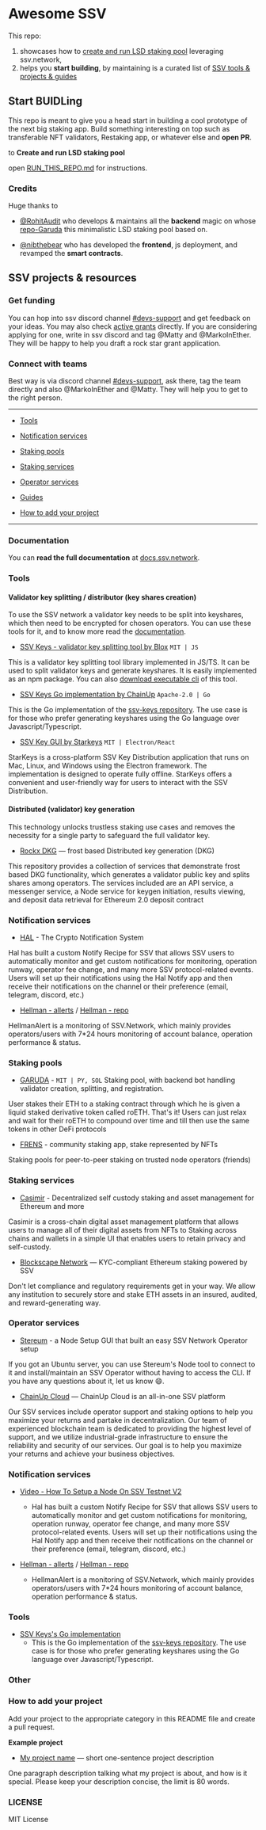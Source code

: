 # Awesome SSV

This repo:

1. showcases how to [create and run LSD staking pool](/RUN_THIS_REPO.md) leveraging ssv.network,
2. helps you **start building**, by maintaining is a curated list of [SSV tools & projects & guides](#ssv-projects-&-resources)

## Start BUIDLing

This repo is meant to give you a head start in building a cool prototype of the next big staking app. Build something interesting on top such as transferable NFT validators, Restaking app, or whatever else and **open PR**.

to **Create and run LSD staking pool**

open [RUN_THIS_REPO.md](RUN_THIS_REPO.md) for instructions.

### Credits

Huge thanks to

- [@RohitAudit](https://github.com/RohitAudit) who develops & maintains all the **backend** magic on whose [repo-Garuda](https://github.com/RohitAudit/ssv-service) this minimalistic LSD staking pool based on.

- [@nibthebear](https://github.com/TIM88-DOT) who has developed the **frontend**, js deployment, and revamped the **smart contracts**.

## SSV projects & resources

### Get funding

You can hop into ssv discord channel [#devs-support](https://discord.com/channels/723834989506068561/766640777815523330) and get feedback on your ideas. You may also check [active grants](https://grants.ssv.network/) directly. If you are considering applying for one, write in ssv discord and tag @Matty and @MarkoInEther. They will be happy to help you draft a rock star grant application.

### Connect with teams

Best way is via discord channel [#devs-support](https://discord.com/channels/723834989506068561/766640777815523330), ask there, tag the team directly and also @MarkoInEther and @Matty. They will help you to get to the right person.

---

- [Tools](#tools)

- [Notification services](#notification-services)

- [Staking pools](#staking-pools)

- [Staking services](#staking-services)

- [Operator services](#operator-services)

- [Guides](#guides)

- [How to add your project](#how-to-add-your-project)

---

### Documentation

You can **read the full documentation** at [docs.ssv.network](https://docs.ssv.network/).

### Tools

#### Validator key splitting / distributor (key shares creation)

To use the SSV network a validator key needs to be split into keyshares, which then need to be encrypted for chosen operators. You can use these tools for it, and to know more read the [documentation](https://docs.ssv.network/developers/tools/ssv-key-distributor).

- [SSV Keys - validator key splitting tool by Blox](https://github.com/bloxapp/ssv-keys) `MIT | JS`

This is a validator key splitting tool library implemented in JS/TS. It can be used to split validator keys and generate keyshares. It is easily implemented as an npm package. You can also [download executable cli](https://github.com/bloxapp/ssv-keys) of this tool.

- [SSV Keys Go implementation by ChainUp](https://github.com/duktig666/ssv-keys-go) `Apache-2.0 | Go`

This is the Go implementation of the [ssv-keys repository](https://github.com/bloxapp/ssv-keys). The use case is for those who prefer generating keyshares using the Go language over Javascript/Typescript.

- [SSV Key GUI by Starkeys](https://github.com/stakestar/starkeys) `MIT | Electron/React`

StarKeys is a cross-platform SSV Key Distribution application that runs on Mac, Linux, and Windows using the Electron framework. The implementation is designed to operate fully offline. StarKeys offers a convenient and user-friendly way for users to interact with the SSV Distribution.

#### Distributed (validator) key generation

This technology unlocks trustless staking use cases and removes the necessity for a single party to safeguard the full validator key.

- [Rockx DKG](https://github.com/RockX-SG/frost-dkg-demo/) — frost based Distributed key generation (DKG)

This repository provides a collection of services that demonstrate frost based DKG functionality, which generates a validator public key and splits shares among operators. The services included are an API service, a messenger service, a Node service for keygen initiation, results viewing, and deposit data retrieval for Ethereum 2.0 deposit contract

### Notification services

- [HAL](https://app.hal.xyz/) - The Crypto Notification System

Hal has built a custom Notify Recipe for SSV that allows SSV users to automatically monitor and get custom notifications for monitoring, operation runway, operator fee change, and many more SSV protocol-related events. Users will set up their notifications using the Hal Notify app and then receive their notifications on the channel or their preference (email, telegram, discord, etc.)

- [Hellman - allerts](https://alert.hellman.team/metrics) / [Hellman - repo](https://github.com/HellmanResearch)

HellmanAlert is a monitoring of SSV.Network, which mainly provides operators/users with 7\*24 hours monitoring of account balance, operation performance & status.

### Staking pools

- [GARUDA](https://github.com/RohitAudit/ssv-service) - `MIT | PY, SOL` Staking pool, with backend bot handling validator creation, splitting, and registration.

User stakes their ETH to a staking contract through which he is given a liquid staked derivative token called roETH. That's it! Users can just relax and wait for their roETH to compound over time and till then use the same tokens in other DeFi protocols

- [FRENS](github.com/frens-pool) - community staking app, stake represented by NFTs

Staking pools for peer-to-peer staking on trusted node operators (friends)

### Staking services

- [Casimir](https://github.com/consensusnetworks/casimir) - Decentralized self custody staking and asset management for Ethereum and more

Casimir is a cross-chain digital asset management platform that allows users to manage all of their digital assets from NFTs to Staking across chains and wallets in a simple UI that enables users to retain privacy and self-custody.

- [Blockscape Network](https://github.com/BlockscapeNetwork/ssv-institutional-staking) — KYC-compliant Ethereum staking powered by SSV

Don't let compliance and regulatory requirements get in your way. We allow any institution to securely store and stake ETH assets in an insured, audited, and reward-generating way.

### Operator services

- [Stereum](https://github.com/stereum-dev/ethereum-node/) - a Node Setup GUI that built an easy SSV Network Operator setup

If you got an Ubuntu server, you can use Stereum's Node tool to connect to it and install/maintain an SSV Operator without having to access the CLI. If you have any questions about it, let us know 😄.

- [ChainUp Cloud](https://cloud.chainup.com/) — ChainUp Cloud is an all-in-one SSV platform

Our SSV services include operator support and staking options to help you maximize your returns and partake in decentralization. Our team of experienced blockchain team is dedicated to providing the highest level of support, and we utilize industrial-grade infrastructure to ensure the reliability and security of our services. Our goal is to help you maximize your returns and achieve your business objectives.

### Notification services

- [Video - How To Setup a Node On SSV Testnet V2](https://www.youtube.com/watch?v=X85Sxe9yS5U)

  - Hal has built a custom Notify Recipe for SSV that allows SSV users to automatically monitor and get custom notifications for monitoring, operation runway, operator fee change, and many more SSV protocol-related events. Users will set up their notifications using the Hal Notify app and then receive their notifications on the channel or their preference (email, telegram, discord, etc.)

- [Hellman - allerts](https://alert.hellman.team/metrics) / [Hellman - repo](https://github.com/HellmanResearch)

  - HellmanAlert is a monitoring of SSV.Network, which mainly provides operators/users with 7\*24 hours monitoring of account balance, operation performance & status.

### Tools

- [SSV Keys's Go implementation](https://github.com/duktig666/ssv-keys-go)
  - This is the Go implementation of the [ssv-keys repository](https://github.com/bloxapp/ssv-keys). The use case is for those who prefer generating keyshares using the Go language over Javascript/Typescript.

### Other

### How to add your project

Add your project to the appropriate category in this README file and create a pull request.

**Example project**

- [My project name](https://github.com/myrepos/my-awesome-ssv-repo) — short one-sentence project description

One paragraph description talking what my project is about, and how is it special. Please keep your description concise, the limit is 80 words.

### LICENSE

MIT License
